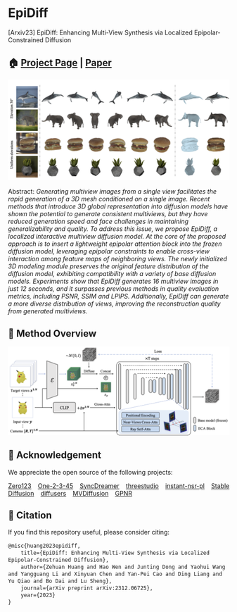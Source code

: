 # EpiDiff

[Arxiv23] EpiDiff: Enhancing Multi-View Synthesis via Localized Epipolar-Constrained Diffusion

## 🏠 <a href="https://huanngzh.github.io/EpiDiff/" target="_blank">Project Page</a> | <a href="https://arxiv.org/abs/2312.06725" target="_blank">Paper</a>

![img:teaser](assets/teaser.png)

Abstract: _Generating multiview images from a single view facilitates the rapid generation of a 3D mesh conditioned on a single image. Recent methods that introduce 3D global representation into diffusion models have shown the potential to generate consistent multiviews, but they have reduced generation speed and face challenges in maintaining generalizability and quality. To address this issue, we propose EpiDiff, a localized interactive multiview diffusion model. At the core of the proposed approach is to insert a lightweight epipolar attention block into the frozen diffusion model, leveraging epipolar constraints to enable cross-view interaction among feature maps of neighboring views. The newly initialized 3D modeling module preserves the original feature distribution of the diffusion model, exhibiting compatibility with a variety of base diffusion models. Experiments show that EpiDiff generates 16 multiview images in just 12 seconds, and it surpasses previous methods in quality evaluation metrics, including PSNR, SSIM and LPIPS. Additionally, EpiDiff can generate a more diverse distribution of views, improving the reconstruction quality from generated multiviews._

## 🔨 Method Overview

![img:pipeline](assets/pipeline.png)

## 🤝 Acknowledgement

We appreciate the open source of the following projects:

[Zero123](https://github.com/cvlab-columbia/zero123) &#8194;
[One-2-3-45](https://github.com/One-2-3-45/One-2-3-45) &#8194;
[SyncDreamer](https://github.com/liuyuan-pal/SyncDreamer) &#8194;
[threestudio](https://github.com/threestudio-project/threestudio) &#8194;
[instant-nsr-pl](https://github.com/bennyguo/instant-nsr-pl) &#8194;
[Stable Diffusion](https://github.com/CompVis/stable-diffusion) &#8194;
[diffusers](https://github.com/huggingface/diffusers) &#8194;
[MVDiffusion](https://github.com/Tangshitao/MVDiffusion) &#8194;
[GPNR](https://github.com/google-research/google-research/tree/master/gen_patch_neural_rendering)

## 📎 Citation

If you find this repository useful, please consider citing:

```
@misc{huang2023epidiff,
    title={EpiDiff: Enhancing Multi-View Synthesis via Localized Epipolar-Constrained Diffusion},
    author={Zehuan Huang and Hao Wen and Junting Dong and Yaohui Wang and Yangguang Li and Xinyuan Chen and Yan-Pei Cao and Ding Liang and Yu Qiao and Bo Dai and Lu Sheng},
    journal={arXiv preprint arXiv:2312.06725},
    year={2023}
}
```
